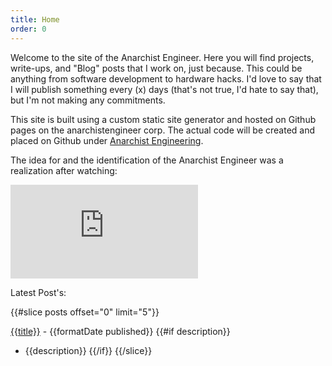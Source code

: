 ```yaml
---
title: Home
order: 0
---
```


Welcome to the site of the Anarchist Engineer.  Here you will find projects, write-ups, and "Blog" posts that I work on, just because.  This could be anything from software development to hardware hacks.  I'd love to say that I will publish something every (x) days (that's not true, I'd hate to say that), but I'm not making any commitments.

This site is built using a custom static site generator and hosted on Github pages on the anarchistengineer corp.  The actual code will be created and placed on Github under [Anarchist Engineering](https://github.com/anarchistengineering).

The idea for and the identification of the Anarchist Engineer was a realization after watching:

<iframe src="https://www.youtube.com/embed/uk-CF7klLdA" frameborder="0" allowfullscreen></iframe>

Latest Post's:

{{#slice posts offset="0" limit="5"}}

  [{{title}}]({{link}}) - {{formatDate published}}
  {{#if description}}

 * {{description}}
  {{/if}}
{{/slice}}
